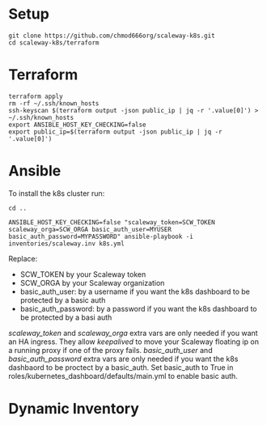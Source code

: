 Setup
=========
```
git clone https://github.com/chmod666org/scaleway-k8s.git
cd scaleway-k8s/terraform
```
Terraform
=========
```
terraform apply
rm -rf ~/.ssh/known_hosts
ssh-keyscan $(terraform output -json public_ip | jq -r '.value[0]') > ~/.ssh/known_hosts
export ANSIBLE_HOST_KEY_CHECKING=false
export public_ip=$(terraform output -json public_ip | jq -r '.value[0]')
```

Ansible
=======
To install the k8s cluster run:

```
cd ..

ANSIBLE_HOST_KEY_CHECKING=false "scaleway_token=SCW_TOKEN scaleway_orga=SCW_ORGA basic_auth_user=MYUSER basic_auth_password=MYPASSWORD" ansible-playbook -i inventories/scaleway.inv k8s.yml
```

Replace:
  - SCW_TOKEN by your Scaleway token
  - SCW_ORGA by your Scaleway organization
  - basic_auth_user: by a username if you want the k8s dashboard to be protected by a basic auth
  - basic_auth_password: by a password if you want the k8s dashboard to be protected by a basi auth 

_scaleway_token_ and _scaleway_orga_ extra vars are only needed if you want an HA ingress. They allow _keepalived_ to move your Scaleway floating ip on a running proxy if one of the proxy fails.
_basic_auth_user_ and _basic_auth_password_ extra vars are only needed if you want the k8s dashbaord to be proctect by a basic_auth. Set basic_auth to True in roles/kubernetes_dashboard/defaults/main.yml to enable basic auth.

Dynamic Inventory
================
